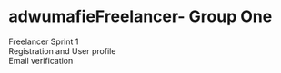 # adwumafieFreelancer- Group One <br/>
Freelancer
Sprint 1 <br/>
Registration and User profile <br/>
Email verification
